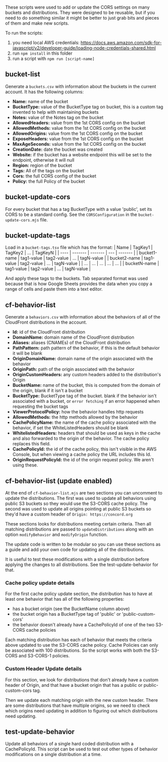 These scripts were used to add or update the CORS settings on many buckets and distributions. They were designed to be reusable, but if you need to do something similar it might be better to just grab bits and pieces of them and make new scripts.

To run the scripts:

1. you  need local AWS credentials:
https://docs.aws.amazon.com/sdk-for-javascript/v2/developer-guide/loading-node-credentials-shared.html
2. run `npm install` in this folder
3. run a script with `npm run [script-name]`


## bucket-list

Generate a `buckets.csv` with information about the buckets in the current account. It has the following columns:
- **Name:** name of the bucket
- **BucketType:** value of the BucketType tag on bucket, this is a custom tag invented to help with maintaining buckets
- **Notes:** value of the Notes tag on the bucket
- **AllowedHeaders:** value from the 1st CORS config on the bucket
- **AllowedMethods:** value from the 1st CORS config on the bucket
- **AllowedOrigins:** value from the 1st CORS config on the bucket
- **ExposeHeaders:** value from the 1st CORS config on the bucket
- **MaxAgeSeconds:** value from the 1st CORS config on the bucket
- **CreationDate:** date the bucket was created
- **Website:** if the bucket has a website endpoint this will be set to the endpoint, otherwise it will null
- **Region:** region of the bucket
- **Tags:** All of the tags on the bucket
- **Cors:** the full CORS config of the bucket
- **Policy:** the full Policy of the bucket

## bucket-update-cors

For every bucket that has a tag BucketType with a value 'public', set its CORS to be a standard config. See the `CORSConfiguration` in the `bucket-update-cors.mjs` file.

## bucket-update-tags

Load in a `bucket-tags.tsv` file which has the format:
| Name         | TagKey1     | TagKey2     | ... | TagKeyN     |
| ----         | -------     | -------     | --- | -------     |
| bucket1-name | tag1-value  | tag2-value  | ... | tagN-value  |
| bucket2-name | tag1-value  | tag2-value  | ... | tagN-value  |
| ...          | ...         | ...         | ... | ...         |
| bucketN-name | tag1-value  | tag2-value  | ... | tagN-value  |

And apply these tags to the buckets. Tab separated format was used because that is how Google Sheets provides the data when you copy a range of cells and paste them into a text editor.

## cf-behavior-list

Generate a `behaviors.csv` with information about the behaviors of all of the CloudFront distributions in the account.

- **Id:** id of the CloudFront distribution
- **DomainName:** domain name of the CloudFront distribution
- **Aliases:** aliases (CNAMEs) of the CloudFront distribution
- **PathPattern:** path pattern of the behavior, if this is the default behavior it will be blank
- **OriginDomainName:** domain name of the origin associated with the behavior
- **OriginPath:** path of the origin associated with the behavior
- **OriginCustomHeaders:** any custom headers added to the distribution's Origin
- **BucketName:** name of the bucket, this is computed from the domain of the origin, blank if it isn't a bucket
- **BucketType:** BucketType tag of the bucket. blank if the behavior isn't associated with a bucket, or `error fetching` if an error happened when requesting the bucket tags
- **ViewerProtocolPolicy:** how the behavior handles http requests
- **AllowedMethods:** the http methods allowed by the behavior
- **CachePolicyName:** the name of the cache policy associated with the behavior, if set the WhiteListedHeaders should be blank
- **WhitelistedHeaders:** headers that should be used as keys in the cache and also forwarded to the origin of the behavior. The cache policy replaces this field.
- **CachePolicyId:** the id of the cache policy, this isn't visible in the AWS Console, but when viewing a cache policy the URL includes this Id.
- **OriginRequestPolicyId:** the id of the origin request policy. We aren't using these.

## cf-behavior-list (update enabled)

At the end of `cf-behavior-list.mjs` are two sections you can uncomment to update the distributions. The first was used to update all behaviors using public S3 buckets so they would use the S3-CORS cache policy. The second was used to update all origins pointing at public S3 buckets so they'd have a custom header of `Origin: https://concord.org`

These sections looks for distributions meeting certain criteria. Then all matching distributions are passed to `updateDistributions` along with an option `modifyBehavior` and `modifyOrigin` function.

The update code is written to be modular so you can use these sections as a guide and add your own code for updating all of the distributions. 

It is useful to test these modifications with a single distribution before applying the changes to all distributions. See the test-update-behavior for that.

### Cache policy update details
For the first cache policy update section, the distribution has to have at least one behavior that has all of the following properties:
- has a bucket origin (see the BucketName column above)
- the bucket origin has a BucketType tag of 'public' or 'public-custom-cors'
- the behavior doesn't already have a CachePolicyId of one of the two S3-CORS cache policies

Each matching distribution has each of behavior that meets the criteria above updated to use the S3-CORS cache policy. Cache Policies can only be associated with 100 distributions. So the script works with both the S3-CORS and S3-CORS-1 policies.

### Custom Header Update details
For this section, we look for distributions that don't already have a custom header of Origin, and that have a bucket origin that has a public or public-custom-cors tag.

Then we update each matching origin with the new custom header. There are some distributions that have multiple origins, so we need to check which origins need updating in addition to figuring out which distributions need updating.


## test-update-behavior

Update all behaviors of a single hard coded distribution with a CachePolicyId.  This script can be used to test out other types of behavior modifications on a single distribution at a time.
